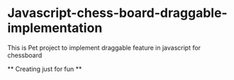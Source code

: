 # Javascript-chess-board-draggable-implementation
This is Pet project to implement draggable feature in javascript for chessboard

** Creating just for fun **
